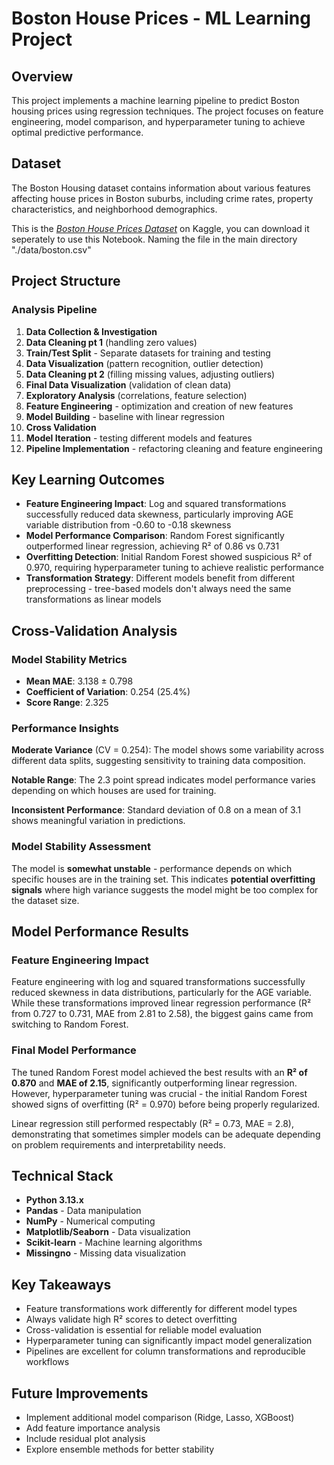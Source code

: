 # Boston House Prices - ML Learning Project

## Overview

This project implements a machine learning pipeline to predict Boston housing prices using regression techniques. The project focuses on feature engineering, model comparison, and hyperparameter tuning to achieve optimal predictive performance.

## Dataset

The Boston Housing dataset contains information about various features affecting house prices in Boston suburbs, including crime rates, property characteristics, and neighborhood demographics.

This is the _[ Boston House Prices Dataset](https://www.kaggle.com/datasets/fedesoriano/the-boston-houseprice-data)_ on Kaggle, you can download it seperately to use this Notebook.
Naming the file in the main directory "./data/boston.csv"

## Project Structure

### Analysis Pipeline

1. **Data Collection & Investigation**
2. **Data Cleaning pt 1** (handling zero values)
3. **Train/Test Split** - Separate datasets for training and testing
4. **Data Visualization** (pattern recognition, outlier detection)
5. **Data Cleaning pt 2** (filling missing values, adjusting outliers)
6. **Final Data Visualization** (validation of clean data)
7. **Exploratory Analysis** (correlations, feature selection)
8. **Feature Engineering** - optimization and creation of new features
9. **Model Building** - baseline with linear regression
10. **Cross Validation**
11. **Model Iteration** - testing different models and features
12. **Pipeline Implementation** - refactoring cleaning and feature engineering

## Key Learning Outcomes

- **Feature Engineering Impact**: Log and squared transformations successfully reduced data skewness, particularly improving AGE variable distribution from -0.60 to -0.18 skewness
- **Model Performance Comparison**: Random Forest significantly outperformed linear regression, achieving R² of 0.86 vs 0.731
- **Overfitting Detection**: Initial Random Forest showed suspicious R² of 0.970, requiring hyperparameter tuning to achieve realistic performance
- **Transformation Strategy**: Different models benefit from different preprocessing - tree-based models don't always need the same transformations as linear models

## Cross-Validation Analysis

### Model Stability Metrics

- **Mean MAE**: 3.138 ± 0.798
- **Coefficient of Variation**: 0.254 (25.4%)
- **Score Range**: 2.325

### Performance Insights

**Moderate Variance** (CV = 0.254): The model shows some variability across different data splits, suggesting sensitivity to training data composition.

**Notable Range**: The 2.3 point spread indicates model performance varies depending on which houses are used for training.

**Inconsistent Performance**: Standard deviation of 0.8 on a mean of 3.1 shows meaningful variation in predictions.

### Model Stability Assessment

The model is **somewhat unstable** - performance depends on which specific houses are in the training set. This indicates **potential overfitting signals** where high variance suggests the model might be too complex for the dataset size.

## Model Performance Results

### Feature Engineering Impact

Feature engineering with log and squared transformations successfully reduced skewness in data distributions, particularly for the AGE variable. While these transformations improved linear regression performance (R² from 0.727 to 0.731, MAE from 2.81 to 2.58), the biggest gains came from switching to Random Forest.

### Final Model Performance

The tuned Random Forest model achieved the best results with an **R² of 0.870** and **MAE of 2.15**, significantly outperforming linear regression. However, hyperparameter tuning was crucial - the initial Random Forest showed signs of overfitting (R² = 0.970) before being properly regularized.

Linear regression still performed respectably (R² = 0.73, MAE = 2.8), demonstrating that sometimes simpler models can be adequate depending on problem requirements and interpretability needs.

## Technical Stack

- **Python 3.13.x**
- **Pandas** - Data manipulation
- **NumPy** - Numerical computing
- **Matplotlib/Seaborn** - Data visualization
- **Scikit-learn** - Machine learning algorithms
- **Missingno** - Missing data visualization

## Key Takeaways

- Feature transformations work differently for different model types
- Always validate high R² scores to detect overfitting
- Cross-validation is essential for reliable model evaluation
- Hyperparameter tuning can significantly impact model generalization
- Pipelines are excellent for column transformations and reproducible workflows

## Future Improvements

- Implement additional model comparison (Ridge, Lasso, XGBoost)
- Add feature importance analysis
- Include residual plot analysis
- Explore ensemble methods for better stability
